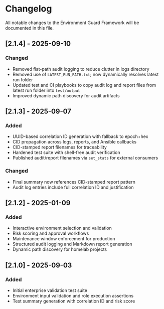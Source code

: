 # Changelog

All notable changes to the Environment Guard Framework will be documented in this file.

## [2.1.4] - 2025-09-10
### Changed
- Removed flat-path audit logging to reduce clutter in logs directory
- Removed use of `LATEST_RUN_PATH.txt`; now dynamically resolves latest run folder
- Updated test and CI playbooks to copy audit log and report files from latest run folder into `test/output`
- Improved dynamic path discovery for audit artifacts

## [2.1.3] - 2025-09-07
### Added
- UUID-based correlation ID generation with fallback to epoch+hex
- CID propagation across logs, reports, and Ansible callbacks
- CID-stamped report filenames for traceability
- Hardened test suite with shell-free audit verification
- Published audit/report filenames via `set_stats` for external consumers

### Changed
- Final summary now references CID-stamped report pattern
- Audit log entries include full correlation ID and justification

## [2.1.2] - 2025-01-09
### Added
- Interactive environment selection and validation
- Risk scoring and approval workflows
- Maintenance window enforcement for production
- Structured audit logging and Markdown report generation
- Dynamic path discovery for homelab projects

## [2.1.0] - 2025-09-03
### Added
- Initial enterprise validation test suite
- Environment input validation and role execution assertions
- Test summary generation with correlation ID and risk score
